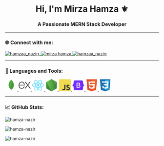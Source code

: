<h1 align="center">Hi, I'm Mirza Hamza ⚜️</h1>
<h3 align="center">A Passionate MERN Stack Developer</h3>

---

### 🌐 Connect with me:

<p align="left">
  <a href="https://twitter.com/hamzaa_nazirr" target="blank">
    <img align="center" src="https://raw.githubusercontent.com/rahuldkjain/github-profile-readme-generator/master/src/images/icons/Social/twitter.svg" alt="hamzaa_nazirr" height="30" width="40" />
  </a>
  <a href="https://fb.com/mirza hamza" target="blank">
    <img align="center" src="https://raw.githubusercontent.com/rahuldkjain/github-profile-readme-generator/master/src/images/icons/Social/facebook.svg" alt="mirza hamza" height="30" width="40" />
  </a>
  <a href="https://instagram.com/hamzaa_nazirr" target="blank">
    <img align="center" src="https://raw.githubusercontent.com/rahuldkjain/github-profile-readme-generator/master/src/images/icons/Social/instagram.svg" alt="hamzaa_nazirr" height="30" width="40" />
  </a>
</p>

---

### 🧰 Languages and Tools:

<p align="left">
  <a href="https://www.mongodb.com/" target="_blank">
    <img src="https://raw.githubusercontent.com/devicons/devicon/master/icons/mongodb/mongodb-original.svg" alt="mongodb" width="40" height="40"/>
  </a>
  <a href="https://expressjs.com/" target="_blank">
    <img src="https://raw.githubusercontent.com/devicons/devicon/master/icons/express/express-original.svg" alt="express" width="40" height="40"/>
  </a>
  <a href="https://reactjs.org/" target="_blank">
    <img src="https://raw.githubusercontent.com/devicons/devicon/master/icons/react/react-original.svg" alt="react" width="40" height="40"/>
  </a>
  <a href="https://nodejs.org/" target="_blank">
    <img src="https://raw.githubusercontent.com/devicons/devicon/master/icons/nodejs/nodejs-original.svg" alt="nodejs" width="40" height="40"/>
  </a>
  <a href="https://www.javascript.com/" target="_blank">
    <img src="https://raw.githubusercontent.com/devicons/devicon/master/icons/javascript/javascript-original.svg" alt="javascript" width="40" height="40"/>
  </a>
  <a href="https://getbootstrap.com/" target="_blank">
    <img src="https://raw.githubusercontent.com/devicons/devicon/master/icons/bootstrap/bootstrap-plain.svg" alt="bootstrap" width="40" height="40"/>
  </a>
  <a href="https://www.w3schools.com/html/" target="_blank">
    <img src="https://raw.githubusercontent.com/devicons/devicon/master/icons/html5/html5-original.svg" alt="html" width="40" height="40"/>
  </a>
  <a href="https://www.w3schools.com/css/" target="_blank">
    <img src="https://raw.githubusercontent.com/devicons/devicon/master/icons/css3/css3-original.svg" alt="css" width="40" height="40"/>
  </a>
</p>

---

### 📈 GitHub Stats:

<p align="left">
  <img src="https://github-readme-stats.vercel.app/api?username=hamza-nazir&show_icons=true&theme=react&locale=en" alt="hamza-nazir" />
</p>

<p align="left">
  <img src="https://github-readme-streak-stats.herokuapp.com/?user=hamza-nazir&theme=react" alt="hamza-nazir" />
</p>

<p align="left">
  <img src="https://komarev.com/ghpvc/?username=hamza-nazir&label=Profile%20views&color=0e75b6&style=flat" alt="hamza-nazir" />
</p>
